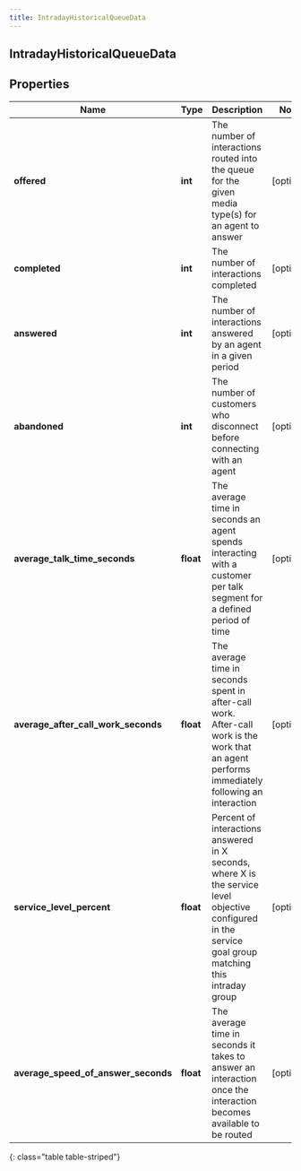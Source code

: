 ```yaml
---
title: IntradayHistoricalQueueData
---
```

## IntradayHistoricalQueueData

## Properties

|Name | Type | Description | Notes|
|------------ | ------------- | ------------- | -------------|
| **offered** | **int** | The number of interactions routed into the queue for the given media type(s) for an agent to answer | [optional] |
| **completed** | **int** | The number of interactions completed | [optional] |
| **answered** | **int** | The number of interactions answered by an agent in a given period | [optional] |
| **abandoned** | **int** | The number of customers who disconnect before connecting with an agent | [optional] |
| **average_talk_time_seconds** | **float** | The average time in seconds an agent spends interacting with a customer per talk segment for a defined period of time | [optional] |
| **average_after_call_work_seconds** | **float** | The average time in seconds spent in after-call work. After-call work is the work that an agent performs immediately following an interaction | [optional] |
| **service_level_percent** | **float** | Percent of interactions answered in X seconds, where X is the service level objective configured in the service goal group matching this intraday group | [optional] |
| **average_speed_of_answer_seconds** | **float** | The average time in seconds it takes to answer an interaction once the interaction becomes available to be routed | [optional] |
{: class="table table-striped"}


